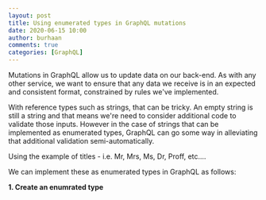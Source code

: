 ```yaml
---
layout: post
title: Using enumerated types in GraphQL mutations 
date: 2020-06-15 10:00
author: burhaan
comments: true
categories: [GraphQL]
---
```


Mutations in GraphQL allow us to update data on our back-end. As with any other service, we want to ensure that any data we receive is in an expected and consistent format, constrained by rules we've implemented.

With reference types such as strings, that can be tricky. An empty string is still a string and that means we're need to consider additional code to validate those inputs. However in the case of strings that can be implemented as enumerated types, GraphQL can go some way in alleviating that additional validation semi-automatically.

Using the example of titles - i.e. Mr, Mrs, Ms, Dr, Proff, etc.... 

We can implement these as enumerated types in GraphQL as follows:

**1. Create an enumrated type**

